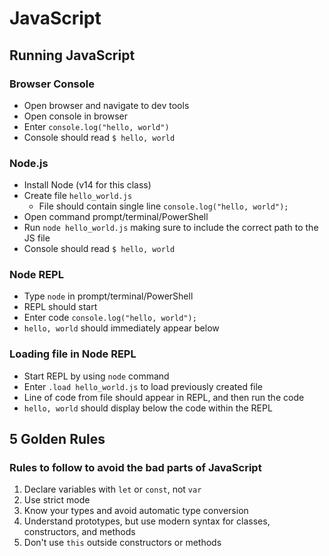 # JavaScript

## Running JavaScript

### Browser Console
* Open browser and navigate to dev tools
* Open console in browser
* Enter `console.log("hello, world")`
* Console should read `$ hello, world`

### Node.js
* Install Node (v14 for this class)
* Create file `hello_world.js`
    * File should contain single line `console.log("hello, world");`
* Open command prompt/terminal/PowerShell
* Run `node hello_world.js` making sure to include the correct path to the JS file
* Console should read `$ hello, world`

### Node REPL
* Type `node` in prompt/terminal/PowerShell
* REPL should start
* Enter code `console.log("hello, world");`
* `hello, world` should immediately appear below

### Loading file in Node REPL
* Start REPL by using `node` command
* Enter `.load hello_world.js` to load previously created file
* Line of code from file should appear in REPL, and then run the code
* `hello, world` should display below the code within the REPL

## 5 Golden Rules 
### Rules to follow to avoid the bad parts of JavaScript
1. Declare variables with `let` or `const`, not `var`
2. Use strict mode
3. Know your types and avoid automatic type conversion
4. Understand prototypes, but use modern syntax for classes, constructors, and methods
5. Don't use `this` outside constructors or methods

